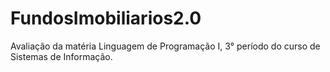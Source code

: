 # FundosImobiliarios2.0

Avaliação da matéria Linguagem de Programação I, 3° período do curso de Sistemas de Informação.
